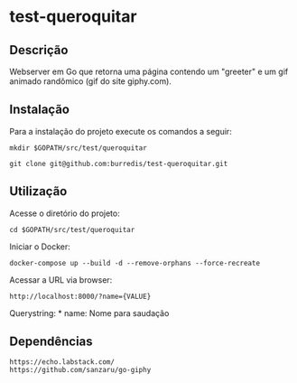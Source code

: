 # test-queroquitar

## Descrição
Webserver em Go que retorna uma página contendo um "greeter" e um gif animado randômico (gif do site giphy.com).

## Instalação
Para a instalação do projeto execute os comandos a seguir:

    mkdir $GOPATH/src/test/queroquitar

    git clone git@github.com:burredis/test-queroquitar.git

## Utilização
Acesse o diretório do projeto:

    cd $GOPATH/src/test/queroquitar

Iniciar o Docker:

    docker-compose up --build -d --remove-orphans --force-recreate

Acessar a URL via browser:

    http://localhost:8000/?name={VALUE}

  Querystring:
    * name: Nome para saudação

## Dependências
    https://echo.labstack.com/
    https://github.com/sanzaru/go-giphy